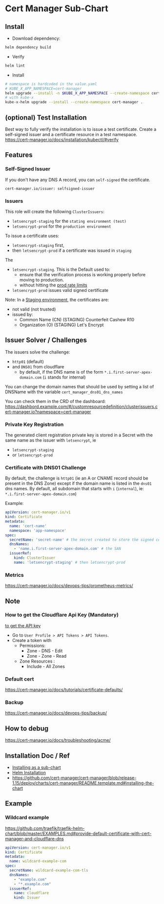 # Cert Manager Sub-Chart

## Install

* Download dependency:
```bash
helm dependency build
```
* Verify
```bash
helm lint
```
* Install
```bash
# namespace is hardcoded in the value.yaml
# KUBE_X_APP_NAMESPACE=cert-manager
helm upgrade --install -n $KUBE_X_APP_NAMESPACE --create-namespace cert-manager .
# with kube-x
kube-x-helm upgrade --install --create-namespace cert-manager .
```

## (optional) Test Installation

Best way to fully verify the installation is to issue a test certificate. 
Create a self-signed issuer and a certificate resource in a test namespace.
https://cert-manager.io/docs/installation/kubectl/#verify



## Features

### Self-Signed Issuer

If you don't have any DNS A record, you can `self-signed` the certificate. 
```
cert-manager.io/issuer: selfsigned-issuer
```

### Issuers

This role will create the following `ClusterIssuers`:
* `letsencrypt-staging` for the `stating environment (test)`
* `letsencrypt-prod` for the `production environment`

To issue a certificate uses:
* `letsencrypt-staging` first,
* then `letsencrypt-prod` if a certificate was issued in `staging`

The
* `letsencrypt-staging`. This is the Default used to:
    * ensure that the verification process is working properly before moving to production.
    * without hitting the [prod rate limits](https://letsencrypt.org/docs/rate-limits/)
* `letsencrypt-prod` issues valid signed certificate


Note: In a [Staging environment](https://letsencrypt.org/docs/staging-environment/), the certificates are:
* not valid (not trusted)
* issued by:
    * Common Name (CN)	(STAGING) Counterfeit Cashew R10
    * Organization (O)	(STAGING) Let's Encrypt

## Issuer Solver / Challenges

The issuers solve the challenge:

* `http01` (default)
* and `DNS01` from cloudflare
    * by default, if the DNS name is of the form `*.i.first-server-apex-domain.com` (`i` stands for internal)

You can change the domain names that should be used by setting a list of DNSName
with the variable `cert_manager_dns01_dns_names`


You can check them in the CRD of the dashboard:
https://dashbord.example.com/#/customresourcedefinition/clusterissuers.cert-manager.io?namespace=cert-manager


### Private Key Registration

The generated client registration private key is stored in a Secret with the same name
as the issuer with `letsencrypt`, ie

* `letsencrypt-staging`
* or `letsencrypt-prod`


### Certificate with DNS01 Challenge

By default, the challenge is `http01` (ie an A or CNAME record should be present in the DNS Zone)
except if the domain name is listed in the `dns01` dns names.
By default, all subdomain that starts with `i` (`internal`), ie: `*.i.first-server-apex-domain.com`)

Example:

```yml
apiVersion: cert-manager.io/v1
kind: Certificate
metadata:
  name: 'cert-name'
  namespace: 'app-namespace'
spec:
  secretName: 'secret-name' # the secret created to store the signed certificate and the private key
  dnsNames:
    - 'name.i.first-server-apex-domain.com' # the SAN
  issuerRef:
    kind: ClusterIssuer
    name: 'letsencrypt-staging' # then letsencrypt-prod
```

### Metrics

https://cert-manager.io/docs/devops-tips/prometheus-metrics/


## Note


### How to get the Cloudflare Api Key (Mandatory)

[to get the API key](https://cert-manager.io/docs/configuration/acme/dns01/cloudflare/)

* Go to `User Profile > API Tokens > API Tokens`.
* Create a token with
    * Permissions:
        * Zone - DNS - Edit
        * Zone - Zone - Read
    * Zone Resources :
        * Include - All Zones

### Default cert

https://cert-manager.io/docs/tutorials/certificate-defaults/

### Backup

https://cert-manager.io/docs/devops-tips/backup/


## How to debug

https://cert-manager.io/docs/troubleshooting/acme/

## Installation Doc / Ref

* [Installing as a sub-chart](https://cert-manager.io/docs/installation/helm/#installing-cert-manager-as-subchart)
* [Helm Installation](https://cert-manager.io/docs/installation/helm/)
* https://github.com/cert-manager/cert-manager/blob/release-1.15/deploy/charts/cert-manager/README.template.md#installing-the-chart

## Example
### Wildcard example

https://github.com/traefik/traefik-helm-chart/blob/master/EXAMPLES.md#provide-default-certificate-with-cert-manager-and-cloudflare-dns
```yaml
apiVersion: cert-manager.io/v1
kind: Certificate
metadata:
  name: wildcard-example-com
spec:
  secretName: wildcard-example-com-tls
  dnsNames:
    - "example.com"
    - "*.example.com"
  issuerRef:
    name: cloudflare
    kind: Issuer
```